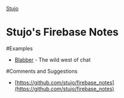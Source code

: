 [Stujo](/)

Stujo's Firebase Notes
=============

#Examples

* [Blabber](blabber/index.html) - The wild west of chat

#Comments and Suggestions

* [https://github.com/stujo/firebase_notes](https://github.com/stujo/firebase_notes)
